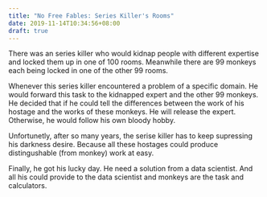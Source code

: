 ```yaml
---
title: "No Free Fables: Series Killer's Rooms" 
date: 2019-11-14T10:34:56+08:00
draft: true
---
```


There was an series killer who would kidnap people with different expertise and locked them up in one of 100 rooms. Meanwhile there are 99 monkeys each being locked in one of the other 99 rooms. 

Whenever this series killer encountered a problem of a specific domain. He would forward this task to the kidnapped expert and the other 99 monkeys. He decided that if he could tell the differences between the work of his hostage and the works of these monkeys. He will release the expert. Otherwise, he would follow his own bloody hobby. 

Unfortunetly, after so many years, the serise killer has to keep supressing his darkness desire. Because all these hostages could produce distingushable (from monkey) work at easy.

Finally, he got his lucky day. He need a solution from a data scientist. And all his could provide to the data scientist and monkeys are the task and calculators.